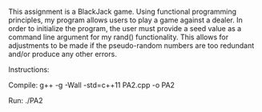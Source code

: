 This assignment is a BlackJack game. Using functional programming principles, my program allows users to play a game against a dealer. 
In order to initialize the program, the user must provide a seed value as a command line argument for my rand() functionality. 
This allows for adjustments to be made if the pseudo-random numbers are too redundant and/or produce any other errors.

Instructions:

Compile: g++ -g -Wall -std=c++11 PA2.cpp -o PA2

Run: ./PA2 <Seed Value>
